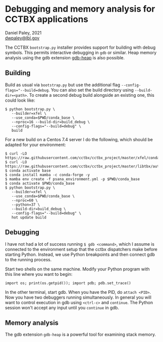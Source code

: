 # Debugging and memory analysis for CCTBX applications

Daniel Paley, 2021  
dwpaley@lbl.gov

The CCTBX `bootstrap.py` installer provides support for building with debug symbols. This permits interactive debugging in `gdb` or similar.
Heap memory analysis using the gdb extension [gdb-heap](https://github.com/rogerhu/gdb-heap) is also possible.

## Building

Build as usual via `bootstrap.py` but use the additional flag `--config-flags="--build=debug`. You can also set the build directory using
`--build-dir=<path>`. To create a second debug build alongside an existing one, this could look like:
```
$ python bootstrap.py \
   --builder=xfel \
   --use_conda=$PWD/conda_base \
   --nproc=16 --build-dir=build_debug \
   --config-flags="--build=debug" \
   build
```

For a new build on a Centos 7.4 server I do the following, which should be adapted for your environment:
```
$ curl -LO https://raw.githubusercontent.com/cctbx/cctbx_project/master/xfel/conda_envs/psana_environment.yml
$ curl -LO  https://raw.githubusercontent.com/cctbx/cctbx_project/master/libtbx/auto_build/bootstrap.py
$ conda activate base
$ conda install mamba -c conda-forge -y
$ mamba env create -f psana_environment.yml -p $PWD/conda_base
$ conda activate $PWD/conda_base
$ python bootstrap.py \
   --builder=xfel \
   --use_conda=$PWD/conda_base \
   --nproc=60 \
   --python=37 \
   --build-dir=build_debug \
   --config-flags="--build=debug" \
   hot update build
```

## Debugging

I have not had a lot of success running `$ gdb <command>`, which I assume is connected to the environment setup that
the cctbx dispatchers make before starting Python. Instead, we use Python breakpoints and then connect gdb to the running
process.

Start two shells on the same machine. Modify your Python program with this line where you want to begin:
```
import os; print(os.getpid()); import pdb; pdb.set_trace()
```
In the other terminal, start gdb. When you have the PID, do `attach <PID>`. Now you have two debuggers running simultaneously.
In general you will want to control execution in gdb using `<ctrl-c>` and `continue`. The Python session won't accept any input
until you `continue` in gdb.

## Memory analysis

The gdb extension `gdb-heap` is a powerful tool for examining stack memory. 

